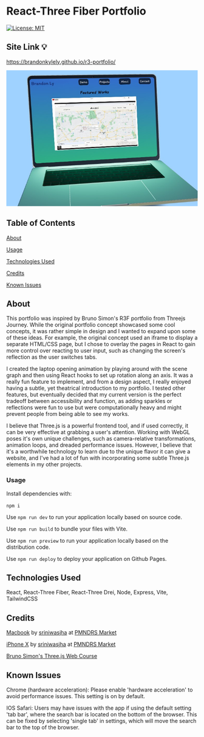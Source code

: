 # React-Three Fiber Portfolio

[![License: MIT](https://img.shields.io/badge/License-MIT-yellow.svg)](https://opensource.org/licenses/MIT)

## Site Link 💡

https://brandonkylely.github.io/r3-portfolio/

![Brandon's Portfolio](/public/r3-portfolio.jpg)

## Table of Contents

[About](#about)

[Usage](#usage)

[Technologies Used](#technologies-used)

[Credits](#credits)

[Known Issues](#known-issues)

## About

This portfolio was inspired by Bruno Simon's R3F portfolio from Threejs Journey. While the original portfolio concept showcased some cool concepts, it was rather simple in design and I wanted to expand upon some of these ideas. For example, the original concept used an iframe to display a separate HTML/CSS page, but I chose to overlay the pages in React to gain more control over reacting to user input, such as changing the screen's reflection as the user switches tabs.

I created the laptop opening animation by playing around with the scene graph and then using React hooks to set up rotation along an axis. It was a really fun feature to implement, and from a design aspect, I really enjoyed having a subtle, yet theatrical introduction to my portfolio. I tested other features, but eventually decided that my current version is the perfect tradeoff between accessibility and function, as adding sparkles or reflections were fun to use but were computationally heavy and might prevent people from being able to see my works.

I believe that Three.js is a powerful frontend tool, and if used correctly, it can be very effective at grabbing a user's attention. Working with WebGL poses it's own unique challenges, such as camera-relative transformations, animation loops, and dreaded performance issues. However, I believe that it's a worthwhile technology to learn due to the unique flavor it can give a website, and I've had a lot of fun with incorporating some subtle Three.js elements in my other projects.

### Usage

Install dependencies with:

```npm i```

Use ```npm run dev``` to run your application locally based on source code.

Use ```npm run build``` to bundle your files with Vite. 

Use ```npm run preview``` to run your application locally based on the distribution code.

Use ```npm run deploy``` to deploy your application on Github Pages.

## Technologies Used

React, React-Three Fiber, React-Three Drei, Node, Express, Vite, TailwindCSS

## Credits

[Macbook](https://market.pmnd.rs/model/macbook) by [sriniwasjha](https://blendswap.com/blend/25911) at [PMNDRS Market](https://market.pmnd.rs/)

[iPhone X](https://market.pmnd.rs/model/iphone-x) by [sriniwasjha](https://blendswap.com/blend/25911) at [PMNDRS Market](https://market.pmnd.rs/)

[Bruno Simon's Three.js Web Course](https://threejs-journey.com/)

## Known Issues

Chrome (hardware acceleration): Please enable 'hardware acceleration' to avoid performance issues. This setting is on by default.

IOS Safari: Users may have issues with the app if using the default setting 'tab bar', where the search bar is located on the bottom of the browser. This can be fixed by selecting 'single tab' in settings, which will move the search bar to the top of the browser.
